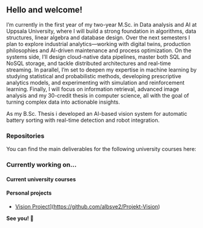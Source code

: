 ## Hello and welcome!

I’m currently in the first year of my two-year M.Sc. in Data analysis and AI at Uppsala University, where I will build a strong foundation in algorithms, data structures, linear algebra and database design. Over the next semesters I plan to explore industrial analytics—working with digital twins, production philosophies and AI-driven maintenance and process optimization. On the systems side, I’ll design cloud-native data pipelines, master both SQL and NoSQL storage, and tackle distributed architectures and real-time streaming. In parallel, I’m set to deepen my expertise in machine learning by studying statistical and probabilistic methods, developing prescriptive analytics models, and experimenting with simulation and reinforcement learning. Finally, I will focus on information retrieval, advanced image analysis and my 30-credit thesis in computer science, all with the goal of turning complex data into actionable insights.

As my B.Sc. Thesis i developed an AI-based vision system for automatic battery sorting with real-time detection and robot integration. 

### Repositories

You can find the main deliverables for the following university courses here:


### Currently working on...

#### Current university courses


#### Personal projects
- [Vision Project](https://github.com/alexandersundquist/TOP)](https://github.com/albsve2/Projekt-Vision)

**See you! 👋**
<!--
**albsve2/albsve2** is a ✨ _special_ ✨ repository because its `README.md` (this file) appears on your GitHub profile.

Here are some ideas to get you started:

- 🔭 I’m currently working on ...
- 🌱 I’m currently learning ...
- 👯 I’m looking to collaborate on ...
- 🤔 I’m looking for help with ...
- 💬 Ask me about ...
- 📫 How to reach me: ...
- 😄 Pronouns: ...
- ⚡ Fun fact: ...
-->
